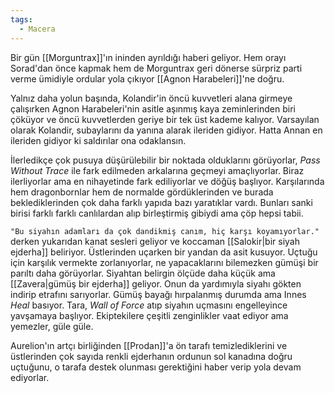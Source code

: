 ```yaml
---  
tags:  
  - Macera  
---  
```

Bir gün [[Morguntrax]]'ın ininden ayrıldığı haberi geliyor. Hem orayı Sorad'dan önce kapmak hem de Morguntrax geri dönerse sürpriz parti verme ümidiyle ordular yola çıkıyor [[Agnon Harabeleri]]'ne doğru.  
  
Yalnız daha yolun başında, Kolandir'in öncü kuvvetleri alana girmeye çalışırken Agnon Harabeleri'nin asitle aşınmış kaya zeminlerinden biri çöküyor ve öncü kuvvetlerden geriye bir tek üst kademe kalıyor. Varsayılan olarak Kolandir, subaylarını da yanına alarak ileriden gidiyor. Hatta Annan en ileriden gidiyor ki saldırılar ona odaklansın.  
  
İlerledikçe çok pusuya düşürülebilir bir noktada olduklarını görüyorlar, *Pass Without Trace* ile fark edilmeden arkalarına geçmeyi amaçlıyorlar. Biraz ilerliyorlar ama en nihayetinde fark ediliyorlar ve döğüş başlıyor. Karşılarında hem dragonbornlar hem de normalde gördüklerinden ve burada beklediklerinden çok daha farklı yapıda bazı yaratıklar vardı. Bunları sanki birisi farklı farklı canlılardan alıp birleştirmiş gibiydi ama çöp hepsi tabii.  
  
`"Bu siyahın adamları da çok dandikmiş canım, hiç karşı koyamıyorlar."` derken yukarıdan kanat sesleri geliyor ve koccaman [[Salokir|bir siyah ejderha]] beliriyor. Üstlerinden uçarken bir yandan da asit kusuyor. Uçtuğu için karşılık vermekte zorlanıyorlar, ne yapacaklarını bilemezken gümüşi bir parıltı daha görüyorlar. Siyahtan belirgin ölçüde daha küçük ama [[Zavera|gümüş bir ejderha]] geliyor. Onun da yardımıyla siyahı gökten indirip etrafını sarıyorlar. Gümüş bayağı hırpalanmış durumda ama Innes *Heal* basıyor. Tara, *Wall of Force* atıp siyahın uçmasını engelleyince yavşamaya başlıyor. Ekiptekilere çeşitli zenginlikler vaat ediyor ama yemezler, güle güle.  
  
Aurelion'ın artçı birliğinden [[Prodan]]'a ön tarafı temizlediklerini ve üstlerinden çok sayıda renkli ejderhanın ordunun sol kanadına doğru uçtuğunu, o tarafa destek olunması gerektiğini haber verip yola devam ediyorlar.
